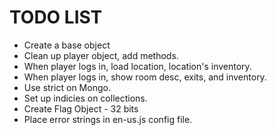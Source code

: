# TODO LIST

* Create a base object
* Clean up player object, add methods.
* When player logs in, load location, location's inventory.
* When player logs in, show room desc, exits, and inventory.
* Use strict on Mongo.
* Set up indicies on collections.
* Create Flag Object - 32 bits
* Place error strings in en-us.js config file.
